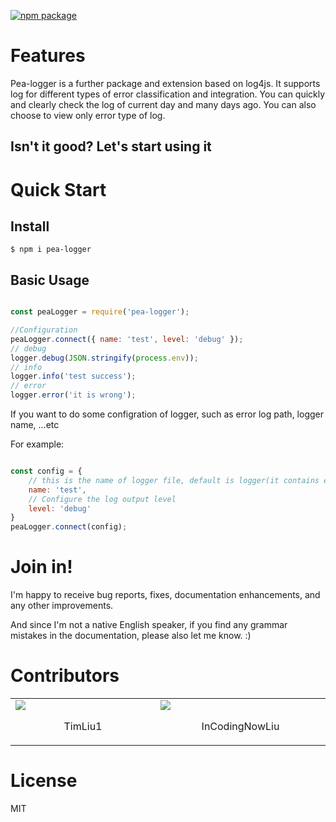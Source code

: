 
[![npm package](https://badge.fury.io/js/pea-logger.svg)](https://www.npmjs.com/package/pea-logger)


# Features
Pea-logger is a further package and extension based on log4js. It supports log for different types of error classification and integration. You can quickly and clearly check the log of current day and many days ago. You can also choose to view only error type of log. 

## Isn't it good? Let's start using it

# Quick Start
## Install
```shell
$ npm i pea-logger
```

## Basic Usage

```javascript

const peaLogger = require('pea-logger');

//Configuration
peaLogger.connect({ name: 'test', level: 'debug' });
// debug
logger.debug(JSON.stringify(process.env));
// info
logger.info('test success');
// error
logger.error('it is wrong');


```

If you want to do some configration of logger, such as error log path, logger name, ...etc 

For example:

```javascript

const config = {
    // this is the name of logger file, default is logger(it contains error logger file name and whole logger file name)
    name: 'test',
    // Configure the log output level
    level: 'debug'
}
peaLogger.connect(config);

```


# Join in!

I'm happy to receive bug reports, fixes, documentation enhancements, and any other improvements.

And since I'm not a native English speaker, if you find any grammar mistakes in the documentation, please also let me know. :)

# Contributors
<table><tr><td width="20%"><a href="https://github.com/TimLiu1"><img src="https://avatars2.githubusercontent.com/u/16770736?s=460&v=4" /></a><p align="center">TimLiu1</p></td><td width="20%"><a href="https://github.com/InCodingNowLiu"><img src="https://avatars0.githubusercontent.com/u/31758568?s=460&v=4" /></a><p align="center">InCodingNowLiu</p></td></tr></table>

# License

MIT